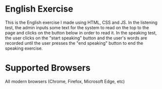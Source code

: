 # English Exercise
This is the English exercise I made using HTML, CSS and JS. In the listening test, the admin inputs some text for the system to read on the top to the page and clicks on the button below in order to read it. In the speaking test, the user clicks on the "start speaking" button and the user's words are recorded until the user presses the "end speaking" button to end the speaking exercise.
# Supported Browsers
All modern browsers (Chrome, Firefox, Microsoft Edge, etc)
